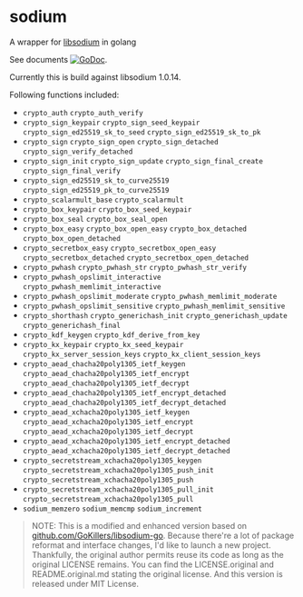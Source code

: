 # sodium
A wrapper for [libsodium](https://github.com/jedisct1/libsodium) in golang

See documents [![GoDoc](https://godoc.org/github.com/jamesruan/sodium?status.svg)](https://godoc.org/github.com/jamesruan/sodium).

Currently this is build against libsodium 1.0.14.

Following functions included:
 - `crypto_auth` `crypto_auth_verify`
 - `crypto_sign_keypair` `crypto_sign_seed_keypair` `crypto_sign_ed25519_sk_to_seed` `crypto_sign_ed25519_sk_to_pk`
 - `crypto_sign` `crypto_sign_open` `crypto_sign_detached` `crypto_sign_verify_detached`
 - `crypto_sign_init` `crypto_sign_update` `crypto_sign_final_create` `crypto_sign_final_verify`
 - `crypto_sign_ed25519_sk_to_curve25519` `crypto_sign_ed25519_pk_to_curve25519`
 - `crypto_scalarmult_base` `crypto_scalarmult`
 - `crypto_box_keypair` `crypto_box_seed_keypair`
 - `crypto_box_seal` `crypto_box_seal_open`
 - `crypto_box_easy` `crypto_box_open_easy` `crypto_box_detached` `crypto_box_open_detached`
 - `crypto_secretbox_easy` `crypto_secretbox_open_easy` `crypto_secretbox_detached` `crypto_secretbox_open_detached`
 - `crypto_pwhash` `crypto_pwhash_str` `crypto_pwhash_str_verify`
 - `crypto_pwhash_opslimit_interactive` `crypto_pwhash_memlimit_interactive`
 - `crypto_pwhash_opslimit_moderate` `crypto_pwhash_memlimit_moderate`
 - `crypto_pwhash_opslimit_sensitive` `crypto_pwhash_memlimit_sensitive`
 - `crypto_shorthash` `crypto_generichash_init` `crypto_generichash_update` `crypto_generichash_final`
 - `crypto_kdf_keygen` `crypto_kdf_derive_from_key`
 - `crypto_kx_keypair` `crypto_kx_seed_keypair` `crypto_kx_server_session_keys` `crypto_kx_client_session_keys`
 - `crypto_aead_chacha20poly1305_ietf_keygen` `crypto_aead_chacha20poly1305_ietf_encrypt` `crypto_aead_chacha20poly1305_ietf_decrypt`
 - `crypto_aead_chacha20poly1305_ietf_encrypt_detached` `crypto_aead_chacha20poly1305_ietf_decrypt_detached`
 - `crypto_aead_xchacha20poly1305_ietf_keygen` `crypto_aead_xchacha20poly1305_ietf_encrypt` `crypto_aead_xchacha20poly1305_ietf_decrypt`
 - `crypto_aead_xchacha20poly1305_ietf_encrypt_detached` `crypto_aead_xchacha20poly1305_ietf_decrypt_detached`
 - `crypto_secretstream_xchacha20poly1305_keygen` `crypto_secretstream_xchacha20poly1305_push_init` `crypto_secretstream_xchacha20poly1305_push`
 - `crypto_secretstream_xchacha20poly1305_pull_init` `crypto_secretstream_xchacha20poly1305_pull`
 - `sodium_memzero` `sodium_memcmp` `sodium_increment`

> NOTE: This is a modified and enhanced version based on [github.com/GoKillers/libsodium-go](https://github.com/GoKillers/libsodium-go).
> Because there're a lot of package reformat and interface changes, I'd like to launch a new project.
> Thankfully, the original author permits reuse its code as long as the original LICENSE remains.
> You can find the LICENSE.original and README.original.md stating the original license.
> And this version is released under MIT License.

